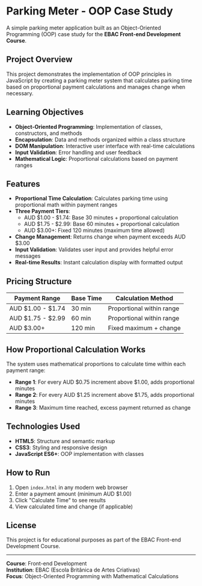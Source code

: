 # Parking Meter - OOP Case Study

A simple parking meter application built as an Object-Oriented Programming (OOP) case study for the **EBAC Front-end Development Course**.

## Project Overview

This project demonstrates the implementation of OOP principles in JavaScript by creating a parking meter system that calculates parking time based on proportional payment calculations and manages change when necessary.

## Learning Objectives

- **Object-Oriented Programming**: Implementation of classes, constructors, and methods
- **Encapsulation**: Data and methods organized within a class structure
- **DOM Manipulation**: Interactive user interface with real-time calculations
- **Input Validation**: Error handling and user feedback
- **Mathematical Logic**: Proportional calculations based on payment ranges

## Features

- **Proportional Time Calculation**: Calculates parking time using proportional math within payment ranges
- **Three Payment Tiers**:
  - AUD $1.00 - $1.74: Base 30 minutes + proportional calculation
  - AUD $1.75 - $2.99: Base 60 minutes + proportional calculation
  - AUD $3.00+: Fixed 120 minutes (maximum time allowed)
- **Change Management**: Returns change when payment exceeds AUD $3.00
- **Input Validation**: Validates user input and provides helpful error messages
- **Real-time Results**: Instant calculation display with formatted output

## Pricing Structure

| Payment Range     | Base Time | Calculation Method        |
| ----------------- | --------- | ------------------------- |
| AUD $1.00 - $1.74 | 30 min    | Proportional within range |
| AUD $1.75 - $2.99 | 60 min    | Proportional within range |
| AUD $3.00+        | 120 min   | Fixed maximum + change    |

## How Proportional Calculation Works

The system uses mathematical proportions to calculate time within each payment range:

- **Range 1**: For every AUD $0.75 increment above $1.00, adds proportional minutes
- **Range 2**: For every AUD $1.25 increment above $1.75, adds proportional minutes
- **Range 3**: Maximum time reached, excess payment returned as change

## Technologies Used

- **HTML5**: Structure and semantic markup
- **CSS3**: Styling and responsive design
- **JavaScript ES6+**: OOP implementation with classes

## How to Run

1. Open `index.html` in any modern web browser
2. Enter a payment amount (minimum AUD $1.00)
3. Click "Calculate Time" to see results
4. View calculated time and change (if applicable)

## License

This project is for educational purposes as part of the EBAC Front-end Development Course.

---

**Course**: Front-end Development  
**Institution**: EBAC (Escola Britânica de Artes Criativas)  
**Focus**: Object-Oriented Programming with Mathematical Calculations
